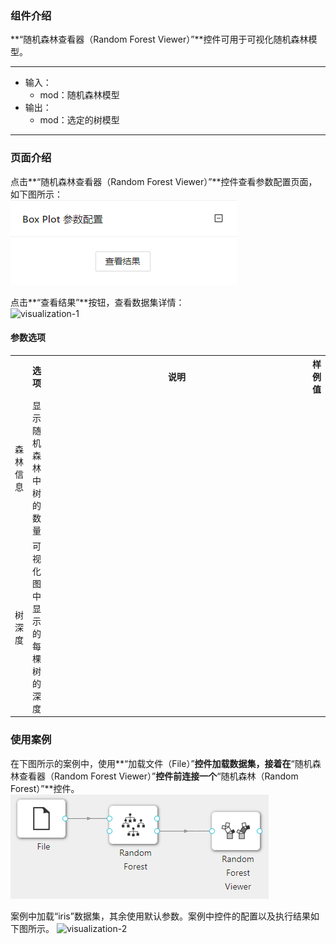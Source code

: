 ### 组件介绍
**“随机森林查看器（Random Forest Viewer）”**控件可用于可视化随机森林模型。
<hr/>

- 输入：
  - mod：随机森林模型
- 输出：
  - mod：选定的树模型

<hr/>


### 页面介绍
点击**“随机森林查看器（Random Forest Viewer）”**控件查看参数配置页面，如下图所示：  
![param](/img/aistudio/visualize/random-forest-viewer/param.png)

点击**“查看结果”**按钮，查看数据集详情：  
![visualization-1](/img/aistudio/visualize/random-forest-viewer/visualization-1.png)

#### 参数选项
<table>
  <tr>
    <th></th>
    <th>选项</th>
    <th width="650">说明</th>
    <th>样例值</th>
  </tr>
  <tr>
      <td>森林信息</td> 
      <td>
      显示随机森林中树的数量
      </td> 
      <td></td>
  </tr>
  <tr>
      <td>树深度</td> 
      <td>
      可视化图中显示的每棵树的深度
      </td> 
      <td></td>
  </tr>
</table>

### 使用案例
在下图所示的案例中，使用**“加载文件（File）”**控件加载数据集，接着在**“随机森林查看器（Random Forest Viewer）”**控件前连接一个**“随机森林（Random Forest）”**控件。
![workflow](/img/aistudio/visualize/random-forest-viewer/workflow.png)

案例中加载“iris”数据集，其余使用默认参数。案例中控件的配置以及执行结果如下图所示。
![visualization-2](/img/aistudio/visualize/random-forest-viewer/visualization-2.png)